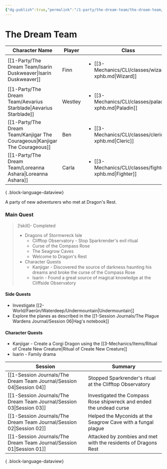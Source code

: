 ```yaml
---
{"dg-publish":true,"permalink":"/1-party/the-dream-team/the-dream-team/","created":"2025-03-14T23:40:36.437-04:00","updated":"2025-03-25T22:44:08.560-04:00"}
---
```


# The Dream Team
| Character Name                                                                 | Player  | Class                                                                   | Race                       | level |
| ------------------------------------------------------------------------------ | ------- | ----------------------------------------------------------------------- | -------------------------- | ----- |
| [[1-Party/The Dream Team/Isarin Duskweaver\|Isarin Duskweaver]]             | Finn    | <ul><li>[[3-Mechanics/CLI/classes/wizard-xphb.md\\|Wizard]]</li></ul>   | <ul><li>High Elf</li></ul> | 3     |
| [[1-Party/The Dream Team/Aevarius Starblade\|Aevarius Starblade]]           | Westley | <ul><li>[[3-Mechanics/CLI/classes/paladin-xphb.md\\|Paladin]]</li></ul> | <ul><li>Human</li></ul>    | 3     |
| [[1-Party/The Dream Team/Kanjigar The Courageous\|Kanjigar The Courageous]] | Ben     | <ul><li>[[3-Mechanics/CLI/classes/cleric-xphb.md\\|Cleric]]</li></ul>   | <ul><li>Dwarf</li></ul>    | 3     |
| [[1-Party/The Dream Team/Loreanna Ashara\|Loreanna Ashara]]                 | Carla   | <ul><li>[[3-Mechanics/CLI/classes/fighter-xphb.md\\|Fighter]]</li></ul> | <ul><li>Wood Elf</li></ul> | 3     |

{ .block-language-dataview}

A party of new adventurers who met at Dragon's Rest.

### Main Quest


> [!skill]- Completed
>- Dragons of Stormwreck Isle
>	- Clifftop Observatory - Stop Sparkrender's evil ritual
>	- Curse of the Compass Rose
>	- The Seagrow Caves
>	- Welcome to Dragon's Rest
> - Character Quests
> 	- Kanjigar - Discovered the source of darkness haunting his dreams and broke the curse of the Compass Rose
>	- Isarin - Found a great source of magical knowledge at the Cliffside Observatory


#### Side Quests
- Investigate [[2-World/Faerûn/Waterdeep/Undermountain\|Undermountain]]
- Explore the planes as described in the [[1-Session Journals/The Plague Wardens Journal/Session 06\|Hag's notebook]]

#### Character Quests
- Kanjigar - Create a Corgi Dragon using the [[3-Mechanics/Items/Ritual of Create New Creature\|Ritual of Create New Creature]]
- Isarin - Family drama

| Session                                                                 | Summary                                                            |
| ----------------------------------------------------------------------- | ------------------------------------------------------------------ |
| [[1-Session Journals/The Dream Team Journal/Session 04\|Session 04]] | Stopped Sparkrender's ritual at the Clifftop Observatory           |
| [[1-Session Journals/The Dream Team Journal/Session 03\|Session 03]] | Investigated the Compass Rose shipwreck and ended the undead curse |
| [[1-Session Journals/The Dream Team Journal/Session 02\|Session 02]] | Helped the Myconids at the Seagrow Cave with a fungal plague       |
| [[1-Session Journals/The Dream Team Journal/Session 01\|Session 01]] | Attacked by zombies and met with the residents of Dragons Rest     |

{ .block-language-dataview}
